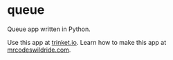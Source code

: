 # queue

Queue app written in Python.

Use this app at [trinket.io](https://trinket.io/embed/python3/13a28f7b6b?outputOnly=true&start=result).
Learn how to make this app at [mrcodeswildride.com](https://www.mrcodeswildride.com/).
